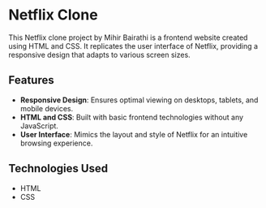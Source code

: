 # Netflix Clone

This Netflix clone project by Mihir Bairathi is a frontend website created using HTML and CSS. It replicates the user interface of Netflix, providing a responsive design that adapts to various screen sizes.

## Features

- **Responsive Design**: Ensures optimal viewing on desktops, tablets, and mobile devices.
- **HTML and CSS**: Built with basic frontend technologies without any JavaScript.
- **User Interface**: Mimics the layout and style of Netflix for an intuitive browsing experience.

## Technologies Used

- HTML
- CSS
